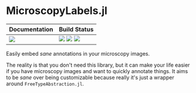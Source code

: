 # MicroscopyLabels.jl

| **Documentation**                 | **Build Status**                                              |
|:----------------------------------|:--------------------------------------------------------------|
| [![][docs-dev-img]][docs-dev-url] | [![][status-img]][status-url] [![][travis-img]][travis-url] [![][codecov-img]][codecov-url] |

Easily embed *sane* annotations in your microscopy images. 

The reality is that you don't need this library, but it can make your life
easier if you have microscopy images and want to quickly annotate things. It
aims to be *sane* over being customizable because really it's just a wrapper
around `FreeTypeAbstraction.jl`.

[docs-dev-img]: https://img.shields.io/badge/docs-dev-blue.svg
[docs-dev-url]: https://tamasnagy.com/MicroscopyLabels.jl/dev

[travis-img]: https://travis-ci.com/tlnagy/MicroscopyLabels.jl.svg?branch=master
[travis-url]: https://travis-ci.com/tlnagy/MicroscopyLabels.jl

[codecov-img]: https://codecov.io/gh/tlnagy/MicroscopyLabels.jl/branch/master/graph/badge.svg
[codecov-url]: https://codecov.io/gh/tlnagy/MicroscopyLabels.jl

[status-img]: https://www.repostatus.org/badges/latest/wip.svg
[status-url]: https://www.repostatus.org/#wip

